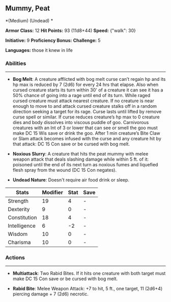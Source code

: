 ## Mummy, Peat
*(Medium) (Undead) *

**Armor Class:** 12
**Hit Points:** 93 (11d8+44)
**Speed:** {"walk": 30}

**Initiative:** 9
**Proficiency Bonus:**
**Challenge:** 5

**Languages:** those it knew in life

### Abilities
 --- 
- **Bog Melt**: A creature afflicted with bog melt curse can’t regain hp and its hp max is reduced by 7 (2d6) for every 24 hrs that elapse. Also when cursed creature starts its turn within 30' of a creature it can see it has a 50% chance of going into a rage until end of its turn. While raged cursed creature must attack nearest creature. If no creature is near enough to move to and attack cursed creature stalks off in a random direction seeking a target for its rage. Curse lasts until lifted by remove curse spell or similar. If curse reduces creature’s hp max to 0 creature dies and body dissolves into viscous puddle of goo. Carnivorous creatures with an Int of 3 or lower that can see or smell the goo must make DC 15 Wis save or drink the goo. After 1 min creature’s Bite Claw or Slam attack becomes infused with the curse and any creature hit by that attack: DC 15 Con save or be cursed with bog melt.

- **Noxious Slurry**: A creature that hits the peat mummy with melee weapon attack that deals slashing damage while within 5 ft. of it:  poisoned until the end of its next turn as noxious fumes and liquefied flesh spray from the wound (DC 15 Con negates).

- **Undead Nature**: Doesn't require air food drink or sleep.



| Stats | Modifier | Stat | Save
| ---- | ---- | ---- | ---- |
| Strength | 19 | 4 | - |
| Dexterity | 9 | 0 | - |
| Constitution | 18 | 4 | - |
| Intelligence | 6 | -2 | - |
| Wisdom | 10 | 0 | - |
| Charisma | 10 | 0 | - |

### Actions
 --- 
- **Multiattack**: Two Rabid Bites. If it hits one creature with both target must make DC 15 Con save or be cursed with bog melt.

- **Rabid Bite**: Melee Weapon Attack: +7 to hit, 5 ft., one target, 11 (2d6+4) piercing damage + 7 (2d6) necrotic.

